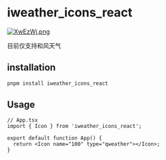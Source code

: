 # iweather_icons_react

[![XwEzWj.png](https://s1.ax1x.com/2022/06/05/XwEzWj.png)](https://imgtu.com/i/XwEzWj)

目前仅支持和风天气

## installation

```bash
pnpm install iweather_icons_react
```

## Usage

```tsx
// App.tsx
import { Icon } from 'iweather_icons_react';

export default function App() {
  return <Icon name="100" type="qweather"></Icon>;
}
```
